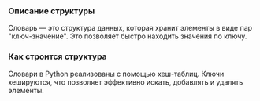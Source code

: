 ### Описание структуры
Словарь — это структура данных, которая хранит элементы в виде пар "ключ-значение". Это позволяет быстро находить значения по ключу.

### Как строится структура
Словари в Python реализованы с помощью хеш-таблиц. Ключи хешируются, что позволяет эффективно искать, добавлять и удалять элементы.